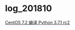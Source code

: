# log_201810
[CentOS 7.2 编译 Python 3.7.1 rc2](https://github.com/flyingercn/log_201810/blob/master/20181018NO01.md)